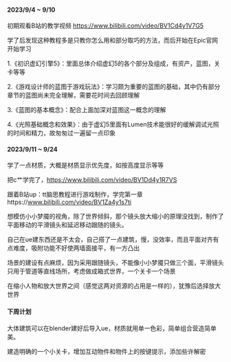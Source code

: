 ####  2023/9/4 ~ 9/10

初期观看B站的教学视频	https://www.bilibili.com/video/BV1Cd4y1V7G5

学了后发现这种教程多是只教你怎么用和部分取巧的方法，而后开始在Epic官网开始学习

1.《初识虚幻引擎5》：里面总体介绍虚幻5的各个部分及组成，有资产，蓝图，关卡等等

2.《游戏设计师的蓝图于游戏玩法》：学习颇为重要的蓝图的基础，其中仍有部分章节的蓝图尚未完全理解，需要花时间去回顾理解

3.《蓝图的基本概念》：配合上面加深对蓝图这一概念的理解

4.《光照基础概念和效果》：由于虚幻5里面有Lumen技术能很好的缓解调试光照的时间和精力，故匆匆过一遍留一点印象

#### 2023/9/11 ~ 9/24

学了一点材质，大概是材质显示优先度，如按高度显示等等

把c艹学完了，https://www.bilibili.com/video/BV1Dd4y1R7VS

跟着B站up：tt脑思教程进行游戏制作，学完第一章https://www.bilibili.com/video/BV1Za4y1s7ti

想模仿小小梦魇的视角，除了世界倾斜，那个镜头放大缩小的原理没找到，制作了平面移动的平滑镜头和延迟移动跟随的镜头。

自己在ue建东西还是不太会，自己搭了一点建筑，慢，没效率，而且平面对齐有点难度，吸附功能不好使两墙面接平，有一方凸出

场景的建设有点麻烦，因为采用跟随镜头，不能像小小梦魇只做三个面，平滑镜头只用于管道等直线场所，考虑做成箱式世界，一个关卡一个场景

在缩小人物和放大世界之间（感觉这两对资源的占用是一样的），犹豫后选择放大世界



#### 下周计划 

大体建筑可以在blender建好后导入ue，材质就用单一色彩，简单组合营造简单美。

建造明确的一个小关卡，增加互动物件和物件上的按键提示，添加些许解密
